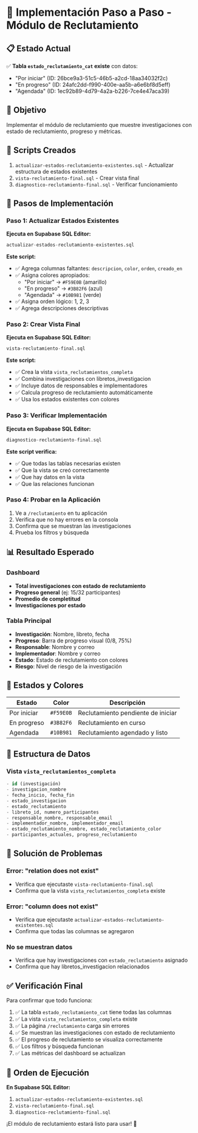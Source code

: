 # 🚀 Implementación Paso a Paso - Módulo de Reclutamiento

## 📋 Estado Actual
✅ **Tabla `estado_reclutamiento_cat` existe** con datos:
- "Por iniciar" (ID: 26bce9a3-51c5-46b5-a2cd-18aa34032f2c)
- "En progreso" (ID: 24afc2dd-f990-400e-aa5b-a6e6bf8d5eff)  
- "Agendada" (ID: 1ec92b89-4d79-4a2a-b226-7ce4e47aca39)

## 🎯 Objetivo
Implementar el módulo de reclutamiento que muestre investigaciones con estado de reclutamiento, progreso y métricas.

## 📁 Scripts Creados
1. `actualizar-estados-reclutamiento-existentes.sql` - Actualizar estructura de estados existentes
2. `vista-reclutamiento-final.sql` - Crear vista final
3. `diagnostico-reclutamiento-final.sql` - Verificar funcionamiento

## 🚀 Pasos de Implementación

### Paso 1: Actualizar Estados Existentes
**Ejecuta en Supabase SQL Editor:**
```sql
actualizar-estados-reclutamiento-existentes.sql
```

**Este script:**
- ✅ Agrega columnas faltantes: `descripcion`, `color`, `orden`, `creado_en`
- ✅ Asigna colores apropiados:
  - "Por iniciar" → `#F59E0B` (amarillo)
  - "En progreso" → `#3B82F6` (azul)
  - "Agendada" → `#10B981` (verde)
- ✅ Asigna orden lógico: 1, 2, 3
- ✅ Agrega descripciones descriptivas

### Paso 2: Crear Vista Final
**Ejecuta en Supabase SQL Editor:**
```sql
vista-reclutamiento-final.sql
```

**Este script:**
- ✅ Crea la vista `vista_reclutamientos_completa`
- ✅ Combina investigaciones con libretos_investigacion
- ✅ Incluye datos de responsables e implementadores
- ✅ Calcula progreso de reclutamiento automáticamente
- ✅ Usa los estados existentes con colores

### Paso 3: Verificar Implementación
**Ejecuta en Supabase SQL Editor:**
```sql
diagnostico-reclutamiento-final.sql
```

**Este script verifica:**
- ✅ Que todas las tablas necesarias existen
- ✅ Que la vista se creó correctamente
- ✅ Que hay datos en la vista
- ✅ Que las relaciones funcionan

### Paso 4: Probar en la Aplicación
1. Ve a `/reclutamiento` en tu aplicación
2. Verifica que no hay errores en la consola
3. Confirma que se muestran las investigaciones
4. Prueba los filtros y búsqueda

## 📊 Resultado Esperado

### Dashboard
- **Total investigaciones con estado de reclutamiento**
- **Progreso general** (ej: 15/32 participantes)
- **Promedio de completitud**
- **Investigaciones por estado**

### Tabla Principal
- **Investigación**: Nombre, libreto, fecha
- **Progreso**: Barra de progreso visual (0/8, 75%)
- **Responsable**: Nombre y correo
- **Implementador**: Nombre y correo
- **Estado**: Estado de reclutamiento con colores
- **Riesgo**: Nivel de riesgo de la investigación

## 🎨 Estados y Colores

| Estado | Color | Descripción |
|--------|-------|-------------|
| Por iniciar | `#F59E0B` | Reclutamiento pendiente de iniciar |
| En progreso | `#3B82F6` | Reclutamiento en curso |
| Agendada | `#10B981` | Reclutamiento agendado y listo |

## 🔧 Estructura de Datos

### Vista `vista_reclutamientos_completa`
```sql
- id (investigación)
- investigacion_nombre
- fecha_inicio, fecha_fin
- estado_investigacion
- estado_reclutamiento
- libreto_id, numero_participantes
- responsable_nombre, responsable_email
- implementador_nombre, implementador_email
- estado_reclutamiento_nombre, estado_reclutamiento_color
- participantes_actuales, progreso_reclutamiento
```

## 🚨 Solución de Problemas

### Error: "relation does not exist"
- Verifica que ejecutaste `vista-reclutamiento-final.sql`
- Confirma que la vista `vista_reclutamientos_completa` existe

### Error: "column does not exist"
- Verifica que ejecutaste `actualizar-estados-reclutamiento-existentes.sql`
- Confirma que todas las columnas se agregaron

### No se muestran datos
- Verifica que hay investigaciones con `estado_reclutamiento` asignado
- Confirma que hay libretos_investigacion relacionados

## ✅ Verificación Final

Para confirmar que todo funciona:

1. ✅ La tabla `estado_reclutamiento_cat` tiene todas las columnas
2. ✅ La vista `vista_reclutamientos_completa` existe
3. ✅ La página `/reclutamiento` carga sin errores
4. ✅ Se muestran las investigaciones con estado de reclutamiento
5. ✅ El progreso de reclutamiento se visualiza correctamente
6. ✅ Los filtros y búsqueda funcionan
7. ✅ Las métricas del dashboard se actualizan

## 🔄 Orden de Ejecución

**En Supabase SQL Editor:**
1. `actualizar-estados-reclutamiento-existentes.sql`
2. `vista-reclutamiento-final.sql`
3. `diagnostico-reclutamiento-final.sql`

¡El módulo de reclutamiento estará listo para usar! 🎉 